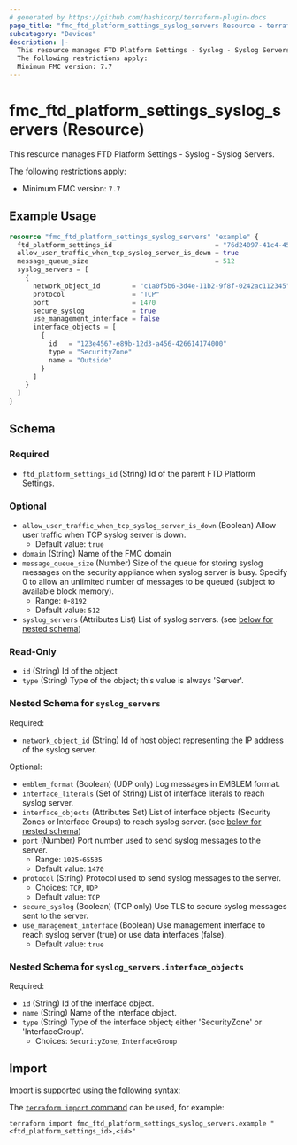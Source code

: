 ```yaml
---
# generated by https://github.com/hashicorp/terraform-plugin-docs
page_title: "fmc_ftd_platform_settings_syslog_servers Resource - terraform-provider-fmc"
subcategory: "Devices"
description: |-
  This resource manages FTD Platform Settings - Syslog - Syslog Servers.
  The following restrictions apply:
  Minimum FMC version: 7.7
---
```


# fmc_ftd_platform_settings_syslog_servers (Resource)

This resource manages FTD Platform Settings - Syslog - Syslog Servers.

The following restrictions apply:
  - Minimum FMC version: `7.7`

## Example Usage

```terraform
resource "fmc_ftd_platform_settings_syslog_servers" "example" {
  ftd_platform_settings_id                          = "76d24097-41c4-4558-a4d0-a8c07ac08470"
  allow_user_traffic_when_tcp_syslog_server_is_down = true
  message_queue_size                                = 512
  syslog_servers = [
    {
      network_object_id        = "c1a0f5b6-3d4e-11b2-9f8f-0242ac112345"
      protocol                 = "TCP"
      port                     = 1470
      secure_syslog            = true
      use_management_interface = false
      interface_objects = [
        {
          id   = "123e4567-e89b-12d3-a456-426614174000"
          type = "SecurityZone"
          name = "Outside"
        }
      ]
    }
  ]
}
```

<!-- schema generated by tfplugindocs -->
## Schema

### Required

- `ftd_platform_settings_id` (String) Id of the parent FTD Platform Settings.

### Optional

- `allow_user_traffic_when_tcp_syslog_server_is_down` (Boolean) Allow user traffic when TCP syslog server is down.
  - Default value: `true`
- `domain` (String) Name of the FMC domain
- `message_queue_size` (Number) Size of the queue for storing syslog messages on the security appliance when syslog server is busy. Specify 0 to allow an unlimited number of messages to be queued (subject to available block memory).
  - Range: `0`-`8192`
  - Default value: `512`
- `syslog_servers` (Attributes List) List of syslog servers. (see [below for nested schema](#nestedatt--syslog_servers))

### Read-Only

- `id` (String) Id of the object
- `type` (String) Type of the object; this value is always 'Server'.

<a id="nestedatt--syslog_servers"></a>
### Nested Schema for `syslog_servers`

Required:

- `network_object_id` (String) Id of host object representing the IP address of the syslog server.

Optional:

- `emblem_format` (Boolean) (UDP only) Log messages in EMBLEM format.
- `interface_literals` (Set of String) List of interface literals to reach syslog server.
- `interface_objects` (Attributes Set) List of interface objects (Security Zones or Interface Groups) to reach syslog server. (see [below for nested schema](#nestedatt--syslog_servers--interface_objects))
- `port` (Number) Port number used to send syslog messages to the server.
  - Range: `1025`-`65535`
  - Default value: `1470`
- `protocol` (String) Protocol used to send syslog messages to the server.
  - Choices: `TCP`, `UDP`
  - Default value: `TCP`
- `secure_syslog` (Boolean) (TCP only) Use TLS to secure syslog messages sent to the server.
- `use_management_interface` (Boolean) Use management interface to reach syslog server (true) or use data interfaces (false).
  - Default value: `true`

<a id="nestedatt--syslog_servers--interface_objects"></a>
### Nested Schema for `syslog_servers.interface_objects`

Required:

- `id` (String) Id of the interface object.
- `name` (String) Name of the interface object.
- `type` (String) Type of the interface object; either 'SecurityZone' or 'InterfaceGroup'.
  - Choices: `SecurityZone`, `InterfaceGroup`

## Import

Import is supported using the following syntax:

The [`terraform import` command](https://developer.hashicorp.com/terraform/cli/commands/import) can be used, for example:

```shell
terraform import fmc_ftd_platform_settings_syslog_servers.example "<ftd_platform_settings_id>,<id>"
```
